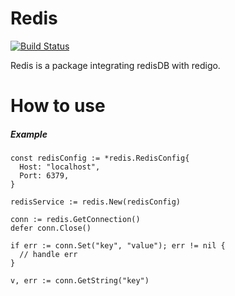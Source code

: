 Redis
===

[![Build Status](https://travis-ci.org/linkernetworks/redis.svg?branch=master)](https://travis-ci.org/linkernetworks/redis)

Redis is a package integrating redisDB with redigo.

# How to use

##### Example

```
const redisConfig := *redis.RedisConfig{
  Host: "localhost",
  Port: 6379, 
}

redisService := redis.New(redisConfig)

conn := redis.GetConnection()
defer conn.Close()

if err := conn.Set("key", "value"); err != nil {
  // handle err
}

v, err := conn.GetString("key")
 
```
